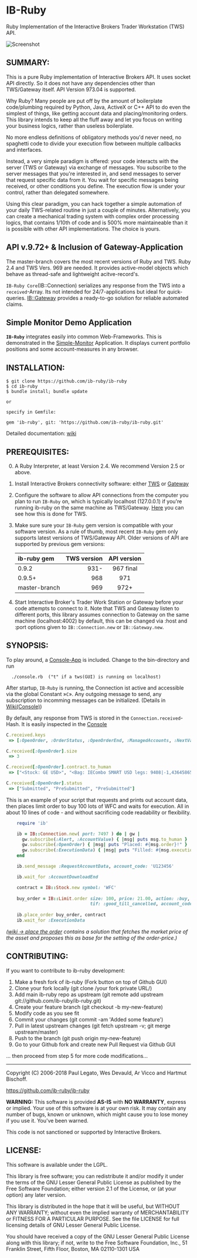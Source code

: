 # IB-Ruby

Ruby Implementation of the Interactive Brokers Trader Workstation (TWS) API.

![Screenshot](ib-ruby.png)
## SUMMARY:

This is a pure Ruby implementation of Interactive Brokers API. It uses socket API directly. 
So it does not have any dependencies other than TWS/Gateway itself. API Version 973.04  is supported. 

Why Ruby? Many people are put off by the amount of boilerplate code/plumbing required
by Python, Java, ActiveX or C++ API to do even the simplest of things, like getting account
data and placing/monitoring orders. This library intends to keep all the fluff away
and let you focus on writing your business logics, rather than useless boilerplate.

No more endless definitions of obligatory methods you'd never need, no spaghetti code
to divide your execution flow between multiple callbacks and interfaces.

Instead, a very simple paradigm is offered: your code interacts with the server
(TWS or Gateway) via exchange of messages. You subscribe to the server messages
that you're interested in, and send messages to server that request specific data
from it. You wait for specific messages being received, or other conditions you
define. The execution flow is under your control, rather than delegated somewhere.

Using this clear paradigm, you can hack together a simple automation of your
daily TWS-related routine in just a couple of minutes. Alternatively, you can
create a mechanical trading system with complex order processing logics, that
contains 1/10th of code and is 500% more maintaineable than it is possible with
other API implementations. The choice is yours.

## API v.9.72+ & Inclusion of Gateway-Application
The master-branch covers the most recent versions of Ruby and TWS. Ruby 2.4 and TWS Vers. 969 
are needed. It provides active-model objects which behave as thread-safe and lightweight acitve-record's. 

`IB-Ruby Core`(IB::Connection) serializes any response from the TWS into a `received`-Array. Its not intended for 24/7-applications but ideal for quick-queries. [IB::Gateway]( https://github.com/ib-ruby/ib-ruby/wiki/Gateway) provides a ready-to-go solution for reliable automated claims. 

## Simple Monitor Demo Application
__`IB-Ruby`__ integrates easily into common Web-Frameworks. This is demonstrated in the [Simple-Monitor](https://github.com/ib-ruby/simple-monitor) Application. It displays current portfolio positions and some account-measures in any browser. 


## INSTALLATION:

    $ git clone https://github.com/ib-ruby/ib-ruby
    $ cd ib-ruby
    $ bundle install; bundle update
    
    or
    
    specify in Gemfile:
    
    gem 'ib-ruby', git: 'https://github.com/ib-ruby/ib-ruby.git'
    
 Detailed documentation: [wiki](https://github.com/ib-ruby/ib-ruby/wiki/Setup-Ruby-and-Install-the-Program) 
 
## PREREQUISITES:

0. A Ruby Interpreter, at least Version 2.4. We recommend Version 2.5 or above.

1. Install Interactive Brokers connectivity software: either
   [TWS](https://www.interactivebrokers.com/en/index.php?f=14099#tws-software) or
   [Gateway](https://www.interactivebrokers.com/en/index.php?f=16454)

2. Configure the software to allow API connections from the computer you plan to run
   `IB-Ruby` on, which is typically localhost (127.0.0.1) if you're running ib-ruby on
   the same machine as TWS/Gateway. [Here](http://www.youtube.com/watch?v=53tmypRq5wI)
   you can see how this is done for TWS.

3. Make sure sure your `IB-Ruby` gem version is compatible with your software version.
   As a rule of thumb, most recent `IB-Ruby` gem only supports latest versions of
   TWS/Gateway API. Older versions of API are supported by previous gem versions:

    | ib-ruby gem | TWS version | API version  |
    |:------------|------------:|:------------:|
    | 0.9.2       |    931-     |    967 final |
    | 0.9.5+      |    968      |    971       |
    | master-branch |  969      |    972+      |
  
4. Start Interactive Broker's Trader Work Station or Gateway before your code
   attempts to connect to it. Note that TWS and Gateway listen to different ports,
   this library assumes connection to Gateway on the same machine (localhost:4002)
   by default, this can be changed via :host and :port options given to `IB::Connection.new` or `IB::Gateway.new`.

## SYNOPSIS:
To play around, a [Console-App]( https://github.com/ib-ruby/ib-ruby/wiki/Console) is included. Change to the bin-directory and run 

```  
  ./console.rb  ("t" if a tws(GUI) is running on localhost)
```

After startup, `IB-Ruby` is running, the Connection ist active and accessible via the global Constant »`C`».
Any outgoing message to send, any subscription to incomming messages can be initialized. (Details in [Wiki(Console)](https://github.com/ib-ruby/ib-ruby/wiki/Console))

By default, any response from TWS is stored in the `Connection.received`-Hash.
It is easily inspected in the [Console](https://github.com/ib-ruby/ib-ruby/wiki/Console)

``` ruby
C.received.keys
 => [:OpenOrder, :OrderStatus, :OpenOrderEnd, :ManagedAccounts, :NextValidId, :Alert]

C.received[:OpenOrder].size
 => 3 

C.received[:OpenOrder].contract.to_human
 => ["<Stock: GE USD>", "<Bag: IECombo SMART USD legs: 9408|-1,43645865|1 >", "<Stock: WFC USD>"] 

C.received[:OpenOrder].status
 => ["Submitted", "PreSubmitted", "PreSubmitted"]

``` 

This is an example of your script that requests and prints out account data, then
places limit order to buy 100 lots of WFC and waits for execution. All in about 10
lines of code - and without sacrificing code readability or flexibility.
``` ruby
    require 'ib'

    ib = IB::Connection.new( port: 7497 ) do | gw |
      gw.subscribe(:Alert, :AccountValue) { |msg| puts msg.to_human }
      gw.subscribe(:OpenOrder) { |msg| puts "Placed: #{msg.order}!" }
      gw.subscribe(:ExecutionData) { |msg| puts "Filled: #{msg.execution}!" }
    end

    ib.send_message :RequestAccountData, account_code: 'U123456'

    ib.wait_for :AccountDownloadEnd

    contract = IB::Stock.new symbol: 'WFC'
                                   
    buy_order = IB::Limit.order size: 100, price: 21.00, action: :buy, 
                                tif: :good_till_cancelled, account_code: 'U123456'
   
    ib.place_order buy_order, contract
    ib.wait_for :ExecutionData
```
_([wiki -> place the order](https://github.com/ib-ruby/ib-ruby/wiki/place_the_order) contains a solution that fetches the market price
of the asset and proposes this as base for the setting of the order-price.)_



## CONTRIBUTING:

If you want to contribute to ib-ruby development:

1. Make a fresh fork of ib-ruby (Fork button on top of Github GUI)
2. Clone your fork locally (git clone /your fork private URL/)
3. Add main ib-ruby repo as upstream (git remote add upstream git://github.com/ib-ruby/ib-ruby.git)
4. Create your feature branch (git checkout -b my-new-feature)
5. Modify code as you see fit
6. Commit your changes (git commit -am 'Added some feature')
7. Pull in latest upstream changes (git fetch upstream -v; git merge upstream/master)
8. Push to the branch (git push origin my-new-feature)
9. Go to your Github fork and create new Pull Request via Github GUI

... then proceed from step 5 for more code modifications...

<hr>
Copyright (C) 2006-2018 Paul Legato, Wes Devauld, Ar Vicco and Hartmut Bischoff.

https://github.com/ib-ruby/ib-ruby

__WARNING:__ This software is provided __AS-IS__ with __NO WARRANTY__, express or
implied. Your use of this software is at your own risk. It may contain any number
of bugs, known or unknown, which might cause you to lose money if you use it.
You've been warned.

This code is not sanctioned or supported by Interactive Brokers.


## LICENSE:

This software is available under the LGPL.

This library is free software; you can redistribute it and/or modify
it under the terms of the GNU Lesser General Public License as
published by the Free Software Foundation; either version 2.1 of the
License, or (at your option) any later version.

This library is distributed in the hope that it will be useful, but
WITHOUT ANY WARRANTY; without even the implied warranty of
MERCHANTABILITY or FITNESS FOR A PARTICULAR PURPOSE. See the file LICENSE
for full licensing details of GNU Lesser General Public License.

You should have received a copy of the GNU Lesser General Public
License along with this library; if not, write to the Free Software
Foundation, Inc., 51 Franklin Street, Fifth Floor, Boston, MA
02110-1301 USA

